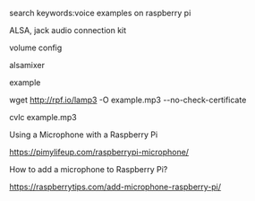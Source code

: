 search keywords:voice examples on raspberry pi

ALSA, jack audio connection kit

volume config

alsamixer

example

wget http://rpf.io/lamp3 -O example.mp3 --no-check-certificate

cvlc example.mp3


Using a Microphone with a Raspberry Pi

https://pimylifeup.com/raspberrypi-microphone/

How to add a microphone to Raspberry Pi?

https://raspberrytips.com/add-microphone-raspberry-pi/
